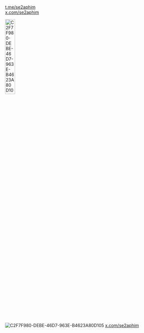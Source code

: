 <a href="https://t.me/se2aphim" target="_blank">t.me/se2aphim</a>  
<a href="https://x.com/se2aphim" target="_blank">x.com/se2aphim</a>

<img src="https://github.com/user-attachments/assets/72089125-95b0-496e-bb32-82968c8088a2" alt="C2F7F980-DEBE-46D7-963E-B4623A80D105" width="25%" />

![C2F7F980-DEBE-46D7-963E-B4623A80D105](https://github.com/user-attachments/assets/72089125-95b0-496e-bb32-82968c8088a2) [x.com/se2aphim](https://x.com/se2aphim)
